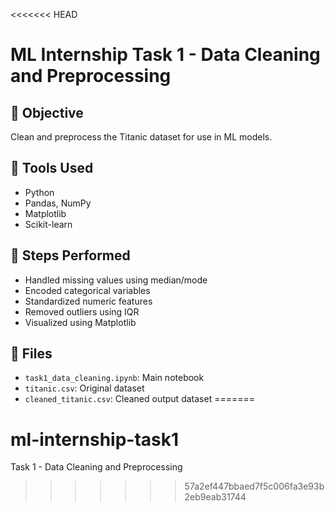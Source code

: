 <<<<<<< HEAD
# ML Internship Task 1 - Data Cleaning and Preprocessing

## 📌 Objective
Clean and preprocess the Titanic dataset for use in ML models.

## 🧰 Tools Used
- Python
- Pandas, NumPy
- Matplotlib
- Scikit-learn

## 🧼 Steps Performed
- Handled missing values using median/mode
- Encoded categorical variables
- Standardized numeric features
- Removed outliers using IQR
- Visualized using Matplotlib

## 📁 Files
- `task1_data_cleaning.ipynb`: Main notebook
- `titanic.csv`: Original dataset
- `cleaned_titanic.csv`: Cleaned output dataset
=======
# ml-internship-task1
Task 1 - Data Cleaning and Preprocessing
>>>>>>> 57a2ef447bbaed7f5c006fa3e93b2eb9eab31744
